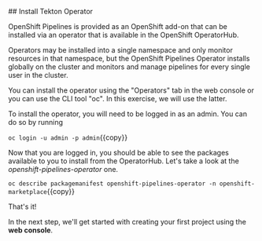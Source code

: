 ## Install Tekton Operator

OpenShift Pipelines is provided as an OpenShift add-on that can be installed via an
operator that is available in the OpenShift OperatorHub.

Operators may be installed into a single namespace and only monitor resources in that
namespace, but the OpenShift Pipelines Operator installs globally on the cluster and monitors
and manage pipelines for every single user in the cluster.

You can install the operator using the "Operators" tab in the web console or you can use the CLI tool "oc". In this exercise, we will use the latter.

To install the operator, you will need to be logged in as an admin. You can do so by running

`oc login -u admin -p admin`{{copy}}

Now that you are logged in, you should be able to see the packages available to you to install from the OperatorHub. Let's take a look at the _openshift-pipelines-operator_ one.

`oc describe packagemanifest openshift-pipelines-operator -n openshift-marketplace`{{copy}}


That's it!

In the next step, we'll get started with creating your first project using the **web console**.

